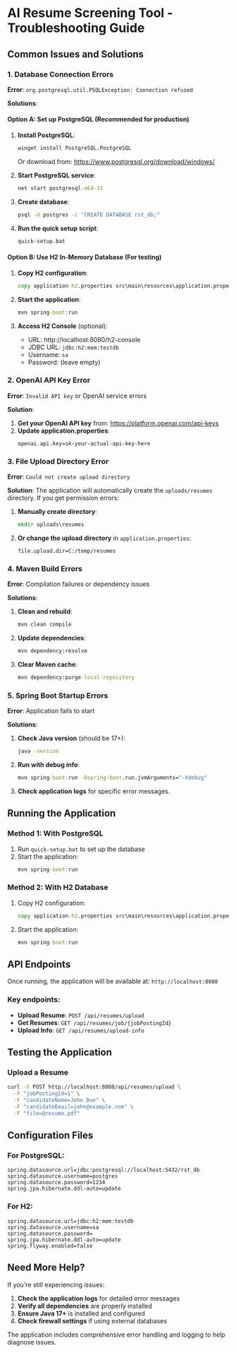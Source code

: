 # AI Resume Screening Tool - Troubleshooting Guide

## Common Issues and Solutions

### 1. Database Connection Errors

**Error**: `org.postgresql.util.PSQLException: Connection refused`

**Solutions**:

#### Option A: Set up PostgreSQL (Recommended for production)
1. **Install PostgreSQL**:
   ```cmd
   winget install PostgreSQL.PostgreSQL
   ```
   Or download from: https://www.postgresql.org/download/windows/

2. **Start PostgreSQL service**:
   ```cmd
   net start postgresql-x64-15
   ```

3. **Create database**:
   ```cmd
   psql -U postgres -c "CREATE DATABASE rst_db;"
   ```

4. **Run the quick setup script**:
   ```cmd
   quick-setup.bat
   ```

#### Option B: Use H2 In-Memory Database (For testing)
1. **Copy H2 configuration**:
   ```cmd
   copy application-h2.properties src\main\resources\application.properties
   ```

2. **Start the application**:
   ```cmd
   mvn spring-boot:run
   ```

3. **Access H2 Console** (optional):
   - URL: http://localhost:8080/h2-console
   - JDBC URL: `jdbc:h2:mem:testdb`
   - Username: `sa`
   - Password: (leave empty)

### 2. OpenAI API Key Error

**Error**: `Invalid API key` or OpenAI service errors

**Solution**:
1. **Get your OpenAI API key** from: https://platform.openai.com/api-keys
2. **Update application.properties**:
   ```properties
   openai.api.key=sk-your-actual-api-key-here
   ```

### 3. File Upload Directory Error

**Error**: `Could not create upload directory`

**Solution**:
The application will automatically create the `uploads/resumes` directory. If you get permission errors:

1. **Manually create directory**:
   ```cmd
   mkdir uploads\resumes
   ```

2. **Or change the upload directory** in `application.properties`:
   ```properties
   file.upload.dir=C:/temp/resumes
   ```

### 4. Maven Build Errors

**Error**: Compilation failures or dependency issues

**Solutions**:
1. **Clean and rebuild**:
   ```cmd
   mvn clean compile
   ```

2. **Update dependencies**:
   ```cmd
   mvn dependency:resolve
   ```

3. **Clear Maven cache**:
   ```cmd
   mvn dependency:purge-local-repository
   ```

### 5. Spring Boot Startup Errors

**Error**: Application fails to start

**Solutions**:
1. **Check Java version** (should be 17+):
   ```cmd
   java -version
   ```

2. **Run with debug info**:
   ```cmd
   mvn spring-boot:run -Dspring-boot.run.jvmArguments="-Xdebug"
   ```

3. **Check application logs** for specific error messages.

## Running the Application

### Method 1: With PostgreSQL
1. Run `quick-setup.bat` to set up the database
2. Start the application:
   ```cmd
   mvn spring-boot:run
   ```

### Method 2: With H2 Database
1. Copy H2 configuration:
   ```cmd
   copy application-h2.properties src\main\resources\application.properties
   ```
2. Start the application:
   ```cmd
   mvn spring-boot:run
   ```

## API Endpoints

Once running, the application will be available at: `http://localhost:8080`

### Key endpoints:
- **Upload Resume**: `POST /api/resumes/upload`
- **Get Resumes**: `GET /api/resumes/job/{jobPostingId}`
- **Upload Info**: `GET /api/resumes/upload-info`

## Testing the Application

### Upload a Resume
```bash
curl -X POST http://localhost:8080/api/resumes/upload \
  -F "jobPostingId=1" \
  -F "candidateName=John Doe" \
  -F "candidateEmail=john@example.com" \
  -F "file=@resume.pdf"
```

## Configuration Files

### For PostgreSQL:
```properties
spring.datasource.url=jdbc:postgresql://localhost:5432/rst_db
spring.datasource.username=postgres
spring.datasource.password=1234
spring.jpa.hibernate.ddl-auto=update
```

### For H2:
```properties
spring.datasource.url=jdbc:h2:mem:testdb
spring.datasource.username=sa
spring.datasource.password=
spring.jpa.hibernate.ddl-auto=update
spring.flyway.enabled=false
```

## Need More Help?

If you're still experiencing issues:

1. **Check the application logs** for detailed error messages
2. **Verify all dependencies** are properly installed
3. **Ensure Java 17+** is installed and configured
4. **Check firewall settings** if using external databases

The application includes comprehensive error handling and logging to help diagnose issues.
